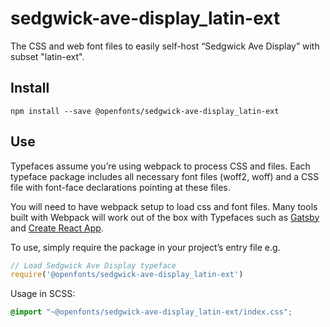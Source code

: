 
# sedgwick-ave-display_latin-ext

The CSS and web font files to easily self-host “Sedgwick Ave Display” with subset "latin-ext".

## Install

`npm install --save @openfonts/sedgwick-ave-display_latin-ext`

## Use

Typefaces assume you’re using webpack to process CSS and files. Each typeface
package includes all necessary font files (woff2, woff) and a CSS file with
font-face declarations pointing at these files.

You will need to have webpack setup to load css and font files. Many tools built
with Webpack will work out of the box with Typefaces such as [Gatsby](https://github.com/gatsbyjs/gatsby)
and [Create React App](https://github.com/facebookincubator/create-react-app).

To use, simply require the package in your project’s entry file e.g.

```javascript
// Load Sedgwick Ave Display typeface
require('@openfonts/sedgwick-ave-display_latin-ext')
```

Usage in SCSS:
```scss
@import "~@openfonts/sedgwick-ave-display_latin-ext/index.css";
```
